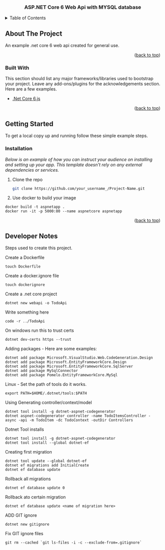 <!-- PROJECT LOGO -->
<br />
<div align="center">
  <h3 align="center">ASP.NET Core 6 Web Api with MYSQL database</h3>
</div>



<!-- TABLE OF CONTENTS -->
<details>
  <summary>Table of Contents</summary>
  <ol>
    <li>
      <a href="#about-the-project">About The Project</a>
      <ul>
        <li><a href="#built-with">Built With</a></li>
      </ul>
    </li>
    <li>
      <a href="#getting-started">Getting Started</a>
      <ul>
        <li><a href="#prerequisites">Prerequisites</a></li>
        <li><a href="#installation">Installation</a></li>
      </ul>
    </li>
  </ol>
</details>



<!-- ABOUT THE PROJECT -->
## About The Project

An example .net core 6 web api created for general use.

<p align="right">(<a href="#top">back to top</a>)</p>

### Built With

This section should list any major frameworks/libraries used to bootstrap your project. Leave any add-ons/plugins for the acknowledgements section. Here are a few examples.

* [.Net Core 6.js](https://docs.microsoft.com/en-us/dotnet/core/whats-new/dotnet-6)

<p align="right">(<a href="#top">back to top</a>)</p>



<!-- GETTING STARTED -->
## Getting Started

To get a local copy up and running follow these simple example steps.


### Installation

_Below is an example of how you can instruct your audience on installing and setting up your app. This template doesn't rely on any external dependencies or services._

1. Clone the repo
   ```sh
   git clone https://github.com/your_username_/Project-Name.git
   ```
2. Use docker to build your image

  ```
  docker build -t aspnetapp .
  docker run -it -p 5000:80 --name aspnetcore aspnetapp
   ```
   
   
<p align="right">(<a href="#top">back to top</a>)</p>

<!-- Developer Notes -->
## Developer Notes

Steps used to create this project.

Create a Dockerfile

  ```
  touch Dockerfile
   ```
   
   Create a docker.ignore file
  ```
  touch dockerignore
   ```
   
   Create a .net core project
   ```
  dotnet new webapi -o TodoApi
   ```
   
   Write something here
   ```
   code -r ../TodoApi
   ```
   
   On windows run this to trust certs
   ```
   dotnet dev-certs https --trust
   ```
   Adding packages - Here are some examples:
   ```
   dotnet add package Microsoft.VisualStudio.Web.CodeGeneration.Design
   dotnet add package Microsoft.EntityFrameworkCore.Design
   dotnet add package Microsoft.EntityFrameworkCore.SqlServer
   dotnet add package MySqlConnector
   dotnet add package Pomelo.EntityFrameworkCore.MySql
   ```
   
   Linux - Set the path of tools do it works.
   ```
   export PATH=$HOME/.dotnet/tools:$PATH
   ```
   
   Using Generating controller/context/model
   ```
   dotnet tool install -g dotnet-aspnet-codegenerator
   dotnet aspnet-codegenerator controller -name TodoItemsController -async -api -m TodoItem -dc TodoContext -outDir Controllers
   ```
   
   Dotnet Tool installs
   ```
   dotnet tool install -g dotnet-aspnet-codegenerator
   dotnet tool install --global dotnet-ef
   
   ```
   
   Creating first migration
   ```
   dotnet tool update --global dotnet-ef
   dotnet ef migrations add InitialCreate
   dotnet ef database update
   ```
   
   Rollback all migrations
   ```
   dotnet ef database update 0
   ```
   
   Rollback ato certain migration
   ```
   dotnet ef database update <name of migration here>
   ```
   
   ADD GIT ignore
   ```
   dotnet new gitignore
   ```
   
   Fix GIT ignore files
   ```
   git rm --cached `git ls-files -i -c --exclude-from=.gitignore`
   ```
   


